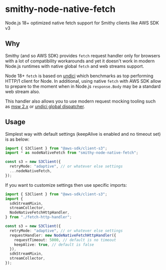 # smithy-node-native-fetch

Node.js 18+ optimized native fetch support for Smithy clients like AWS SDK v3

## Why

Smithy (and so AWS SDK) provides `fetch` request handler only for browsers with a lot of compatibility workarounds and yet it doesn't work in modern Node.js runtimes with native global `fetch` and web streams support.

Node 18+ `fetch` is based on [undici](https://undici.nodejs.org/#/) which benchmarks as top performing HTTP/1 client for Node. In additional, using native `fetch` with AWS SDK allow to prepare to the moment when in Node.js `response.Body` may be a standard web stream also.

This handler also allows you to use modern request mocking tooling such as [msw 2.x](https://mswjs.io/) or [undici global dispatcher](https://undici.nodejs.org/#/docs/api/MockAgent).

## Usage

Simplest way with default settings (keepAlive is enabled and no timeout set) is as below:

```ts
import { S3Client } from "@aws-sdk/client-s3";
import * as nodeNativeFetch from "smithy-node-native-fetch";

const s3 = new S3Client({
  retryMode: "adaptive", // or whatever else settings
  ...nodeNativeFetch,
});
```

If you want to customize settings then use specific imports:

```ts
import { S3Client } from "@aws-sdk/client-s3";
import {
  sdkStreamMixin,
  streamCollector,
  NodeNativeFetchHttpHandler,
} from "./fetch-http-handler";

const s3 = new S3Client({
  retryMode: "adaptive", // or whatever else settings
  requestHandler: new NodeNativeFetchHttpHandler({
    requestTimeout: 5000, // default is no timeout
    keepAlive: true, // default is false
  }),
  sdkStreamMixin,
  streamCollector,
});
```
